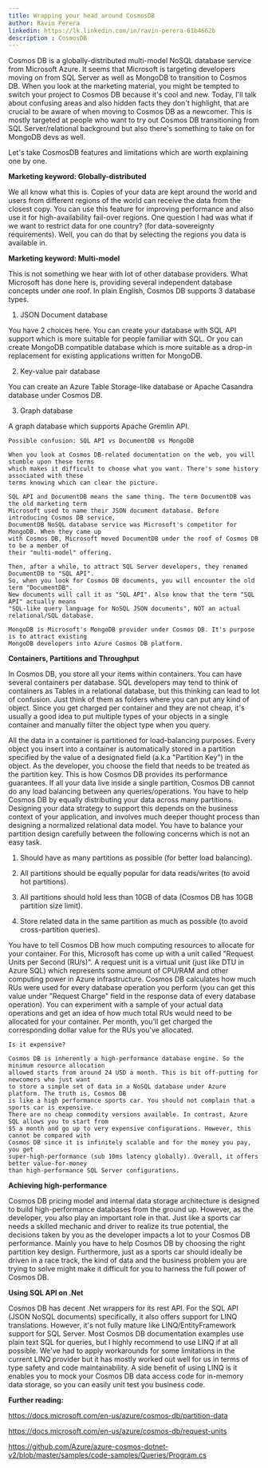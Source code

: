 ```yaml
---
title: Wrapping your head around CosmosDB
author: Ravin Perera
linkedin: https://lk.linkedin.com/in/ravin-perera-61b4662b
description : CosmosDB
---
```


Cosmos DB is a globally-distributed multi-model NoSQL database service from Microsoft Azure. It seems that Microsoft is targeting developers moving on from SQL Server as well as MongoDB to transition to Cosmos DB. When you look at the marketing material, you might be tempted to switch your project to Cosmos DB because it's cool and new. Today, I'll talk about confusing areas and also hidden facts they don't highlight, that are crucial to be aware of when moving to Cosmos DB as a newcomer. This is mostly targeted at people who want to try out Cosmos DB transitioning from SQL Server/relational background but also there's something to take on for MongoDB devs as well.

Let's take CosmosDB features and limitations which are worth explaining one by one.

**Marketing keyword: Globally-distributed**

We all know what this is. Copies of your data are kept around the world and users from different regions of the world can receive the data from the closest copy. You can use this feature for improving performance and also use it for high-availability fail-over regions. One question I had was what if we want to restrict data for one country? (for data-sovereignty requirements). Well, you can do that by selecting the regions you data is available in.

**Marketing keyword: Multi-model**

This is not something we hear with lot of other database providers. What Microsoft has done here is, providing several independent database concepts under one roof. In plain English, Cosmos DB supports 3 database types. 

1. JSON Document database

You have 2 choices here. You can create your database with SQL API support which is more suitable for people familiar with SQL. Or you can create MongoDB compatible database which is more suitable as a drop-in replacement for existing applications written for MongoDB.

2. Key-value pair database

You can create an Azure Table Storage-like database or Apache Casandra database under Cosmos DB.

3. Graph database

A graph database which supports Apache Gremlin API.

```
Possible confusion: SQL API vs DocumentDB vs MongoDB

When you look at Cosmos DB-related documentation on the web, you will stumble upon these terms 
which makes it difficult to choose what you want. There's some history associated with these 
terms knowing which can clear the picture.	

SQL API and DocumentDB means the same thing. The term DocumentDB was the old marketing term 
Microsoft used to name their JSON document database. Before introducing Cosmos DB service, 
DocumentDB NoSQL database service was Microsoft's competitor for MongoDB. When they came up 
with Cosmos DB, Microsoft moved DocumentDB under the roof of Cosmos DB to be a member of 
their "multi-model" offering.	

Then, after a while, to attract SQL Server developers, they renamed DocumentDB to "SQL API". 
So, when you look for Cosmos DB documents, you will encounter the old term "DocumentDB". 
New documents will call it as "SQL API". Also know that the term "SQL API" actually means 
"SQL-like query language for NoSQL JSON documents", NOT an actual relational/SQL database.	

MongoDB is Microsoft's MongoDB provider under Cosmos DB. It's purpose is to attract existing 
MongoDB developers into Azure Cosmos DB platform.
```

**Containers, Partitions and Throughput**

In Cosmos DB, you store all your items within containers. You can have several containers per database. SQL developers may tend to think of containers as Tables in a relational database, but this thinking can lead to lot of confusion. Just think of them as folders where you can put any kind of object. Since you get charged per container and they are not cheap, it's usually a good idea to put multiple types of your objects in a single container and manually filter the object type when you query.

All the data in a container is partitioned for load-balancing purposes. Every object you insert into a container is automatically stored in a partition specified by the value of a designated field (a.k.a "Partition Key") in the object. As the developer, you choose the field that needs to be treated as the partition key. This is how Cosmos DB provides its performance guarantees. If all your data live inside a single partition, Cosmos DB cannot do any load balancing between any queries/operations. You have to help Cosmos DB by equally distributing your data across many partitions. Designing your data strategy to support this depends on the business context of your application, and involves much deeper thought process than designing a normalized relational data model. You have to balance your partition design carefully between the following concerns which is not an easy task.

1. Should have as many partitions as possible (for better load balancing).

2. All partitions should be equally popular for data reads/writes (to avoid hot partitions).

3. All partitions should hold less than 10GB of data (Cosmos DB has 10GB partition size limit).

4. Store related data in the same partition as much as possible (to avoid cross-partition queries).

You have to tell Cosmos DB how much computing resources to allocate for your container. For this, Microsoft has come up with a unit called "Request Units per Second (RU/s)". A request unit is a virtual unit (just like DTU in Azure SQL) which represents some amount of CPU/RAM and other computing power in Azure infrastructure. Cosmos DB calculates how much RUs were used for every database operation you perform (you can get this value under "Request Charge" field in the response data of every database operation). You can experiment with a sample of your actual data operations and get an idea of how much total RUs would need to be allocated for your container. Per month, you'll get charged the corresponding dollar value for the RUs you've allocated.

```
Is it expensive?

Cosmos DB is inherently a high-performance database engine. So the minimum resource allocation 
allowed starts from around 24 USD a month. This is bit off-putting for newcomers who just want 
to store a simple set of data in a NoSQL database under Azure platform. The truth is, Cosmos DB
is like a high performance sports car. You should not complain that a sports car is expensive. 
There are no cheap commodity versions available. In contrast, Azure SQL allows you to start from 
$5 a month and go up to very expensive configurations. However, this cannot be compared with 
Cosmos DB since it is infinitely scalable and for the money you pay, you get 
super-high-performance (sub 10ms latency globally). Overall, it offers better value-for-money 
than high-performance SQL Server configurations.
```

**Achieving high-performance**

Cosmos DB pricing model and internal data storage architecture is designed to build high-performance databases from the ground up. However, as the developer, you also play an important role in that. Just like a sports car needs a skilled mechanic and driver to realize its true potential, the decisions taken by you as the developer impacts a lot to your Cosmos DB performance. Mainly you have to help Cosmos DB by choosing the right partition key design. Furthermore, just as a sports car should ideally be driven in a race track, the kind of data and the business problem you are trying to solve might make it difficult for you to harness the full power of Cosmos DB.

**Using SQL API on .Net**

Cosmos DB has decent .Net wrappers for its rest API. For the SQL API (JSON NoSQL documents) specifically, it also offers support for LINQ translations. However, it's not fully mature like LINQ/EntityFramework support for SQL Server. Most Cosmos DB documentation examples use plain text SQL for queries, but I highly recommend to use LINQ if at all possible. We've had to apply workarounds for some limitations in the current LINQ provider but it has mostly worked out well for us in terms of type safety and code maintainability. A side benefit of using LINQ is it enables you to mock your Cosmos DB data access code for in-memory data storage, so you can easily unit test you business code.

**Further reading:**

https://docs.microsoft.com/en-us/azure/cosmos-db/partition-data

https://docs.microsoft.com/en-us/azure/cosmos-db/request-units

https://github.com/Azure/azure-cosmos-dotnet-v2/blob/master/samples/code-samples/Queries/Program.cs


